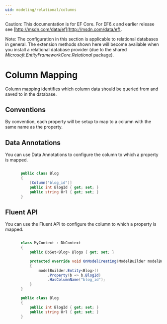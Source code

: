 ```yaml
---
uid: modeling/relational/columns
---
```

Caution: This documentation is for EF Core. For EF6.x and earlier release see [http://msdn.com/data/ef](http://msdn.com/data/ef).

Note: The configuration in this section is applicable to relational databases in general. The extension methods shown here will become available when you install a relational database provider (due to the shared *Microsoft.EntityFrameworkCore.Relational* package).

# Column Mapping

Column mapping identifies which column data should be queried from and saved to in the database.

## Conventions

By convention, each property will be setup to map to a column with the same name as the property.

## Data Annotations

You can use Data Annotations to configure the column to which a property is mapped.

<!-- [!code-csharp[Main](samples/relational/Modeling/DataAnnotations/Samples/Relational/Column.cs?highlight=3)] -->

````c#

       public class Blog
       {
           [Column("blog_id")]
           public int BlogId { get; set; }
           public string Url { get; set; }
       }

   ````

## Fluent API

You can use the Fluent API to configure the column to which a property is mapped.

<!-- [!code-csharp[Main](samples/relational/Modeling/FluentAPI/Samples/Relational/Column.cs?highlight=7,8,9)] -->

````c#

       class MyContext : DbContext
       {
           public DbSet<Blog> Blogs { get; set; }

           protected override void OnModelCreating(ModelBuilder modelBuilder)
           {
               modelBuilder.Entity<Blog>()
                   .Property(b => b.BlogId)
                   .HasColumnName("blog_id");
           }
       }

       public class Blog
       {
           public int BlogId { get; set; }
           public string Url { get; set; }
       }

   ````
